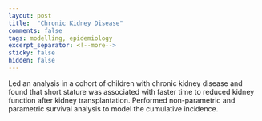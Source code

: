 ```yaml
---
layout: post
title:  "Chronic Kidney Disease"
comments: false
tags: modelling, epidemiology
excerpt_separator: <!--more-->
sticky: false
hidden: false
---
```


Led an analysis in a cohort of children with chronic kidney disease and found that short stature was associated with faster time to reduced kidney function after kidney transplantation. Performed non-parametric and parametric survival analysis to model the cumulative incidence.